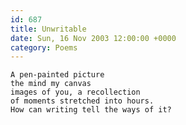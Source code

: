 ```yaml
---
id: 687
title: Unwritable
date: Sun, 16 Nov 2003 12:00:00 +0000
category: Poems
---
```


    A pen-painted picture  
    the mind my canvas  
    images of you, a recollection  
    of moments stretched into hours.  
    How can writing tell the ways of it?


